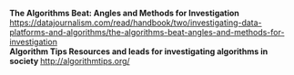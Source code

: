 <b> The Algorithms Beat: Angles and Methods for Investigation </b> https://datajournalism.com/read/handbook/two/investigating-data-platforms-and-algorithms/the-algorithms-beat-angles-and-methods-for-investigation
<br>
<b> Algorithm Tips  Resources and leads for investigating algorithms in society </b> http://algorithmtips.org/

